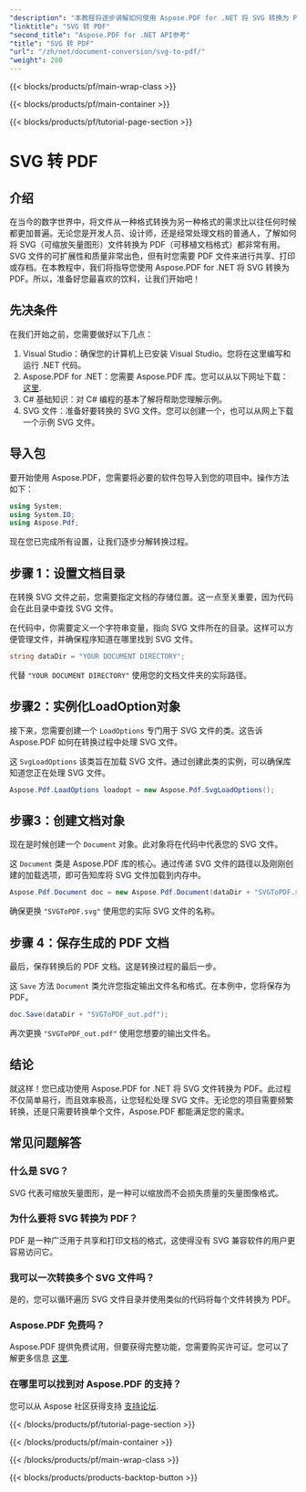 ```yaml
---
"description": "本教程将逐步讲解如何使用 Aspose.PDF for .NET 将 SVG 转换为 PDF。非常适合开发人员和设计师使用。"
"linktitle": "SVG 转 PDF"
"second_title": "Aspose.PDF for .NET API参考"
"title": "SVG 转 PDF"
"url": "/zh/net/document-conversion/svg-to-pdf/"
"weight": 280
---
```


{{< blocks/products/pf/main-wrap-class >}}

{{< blocks/products/pf/main-container >}}

{{< blocks/products/pf/tutorial-page-section >}}

# SVG 转 PDF

## 介绍

在当今的数字世界中，将文件从一种格式转换为另一种格式的需求比以往任何时候都更加普遍。无论您是开发人员、设计师，还是经常处理文档的普通人，了解如何将 SVG（可缩放矢量图形）文件转换为 PDF（可移植文档格式）都非常有用。SVG 文件的可扩展性和质量非常出色，但有时您需要 PDF 文件来进行共享、打印或存档。在本教程中，我们将指导您使用 Aspose.PDF for .NET 将 SVG 转换为 PDF。所以，准备好您最喜欢的饮料，让我们开始吧！

## 先决条件

在我们开始之前，您需要做好以下几点：

1. Visual Studio：确保您的计算机上已安装 Visual Studio。您将在这里编写和运行 .NET 代码。
2. Aspose.PDF for .NET：您需要 Aspose.PDF 库。您可以从以下网址下载： [这里](https://releases。aspose.com/pdf/net/).
3. C# 基础知识：对 C# 编程的基本了解将帮助您理解示例。
4. SVG 文件：准备好要转换的 SVG 文件。您可以创建一个，也可以从网上下载一个示例 SVG 文件。

## 导入包

要开始使用 Aspose.PDF，您需要将必要的软件包导入到您的项目中。操作方法如下：

```csharp
using System;
using System.IO;
using Aspose.Pdf;
```
现在您已完成所有设置，让我们逐步分解转换过程。

## 步骤 1：设置文档目录

在转换 SVG 文件之前，您需要指定文档的存储位置。这一点至关重要，因为代码会在此目录中查找 SVG 文件。

在代码中，你需要定义一个字符串变量，指向 SVG 文件所在的目录。这样可以方便管理文件，并确保程序知道在哪里找到 SVG 文件。

```csharp
string dataDir = "YOUR DOCUMENT DIRECTORY";
```

代替 `"YOUR DOCUMENT DIRECTORY"` 使用您的文档文件夹的实际路径。

## 步骤2：实例化LoadOption对象

接下来，您需要创建一个 `LoadOptions` 专门用于 SVG 文件的类。这告诉 Aspose.PDF 如何在转换过程中处理 SVG 文件。

这 `SvgLoadOptions` 该类旨在加载 SVG 文件。通过创建此类的实例，可以确保库知道您正在处理 SVG 文件。

```csharp
Aspose.Pdf.LoadOptions loadopt = new Aspose.Pdf.SvgLoadOptions();
```

## 步骤3：创建文档对象

现在是时候创建一个 `Document` 对象。此对象将在代码中代表您的 SVG 文件。

这 `Document` 类是 Aspose.PDF 库的核心。通过传递 SVG 文件的路径以及刚刚创建的加载选项，即可告知库将 SVG 文件加载到内存中。

```csharp
Aspose.Pdf.Document doc = new Aspose.Pdf.Document(dataDir + "SVGToPDF.svg", loadopt);
```

确保更换 `"SVGToPDF.svg"` 使用您的实际 SVG 文件的名称。

## 步骤 4：保存生成的 PDF 文档

最后，保存转换后的 PDF 文档。这是转换过程的最后一步。

这 `Save` 方法 `Document` 类允许您指定输出文件名和格式。在本例中，您将保存为 PDF。

```csharp
doc.Save(dataDir + "SVGToPDF_out.pdf");
```

再次更换 `"SVGToPDF_out.pdf"` 使用您想要的输出文件名。

## 结论

就这样！您已成功使用 Aspose.PDF for .NET 将 SVG 文件转换为 PDF。此过程不仅简单易行，而且效率极高，让您轻松处理 SVG 文件。无论您的项目需要频繁转换，还是只需要转换单个文件，Aspose.PDF 都能满足您的需求。

## 常见问题解答

### 什么是 SVG？
SVG 代表可缩放矢量图形，是一种可以缩放而不会损失质量的矢量图像格式。

### 为什么要将 SVG 转换为 PDF？
PDF 是一种广泛用于共享和打印文档的格式，这使得没有 SVG 兼容软件的用户更容易访问它。

### 我可以一次转换多个 SVG 文件吗？
是的，您可以循环遍历 SVG 文件目录并使用类似的代码将每个文件转换为 PDF。

### Aspose.PDF 免费吗？
Aspose.PDF 提供免费试用，但要获得完整功能，您需要购买许可证。您可以了解更多信息 [这里](https://purchase。aspose.com/buy).

### 在哪里可以找到对 Aspose.PDF 的支持？
您可以从 Aspose 社区获得支持 [支持论坛](https://forum。aspose.com/c/pdf/10).

{{< /blocks/products/pf/tutorial-page-section >}}

{{< /blocks/products/pf/main-container >}}

{{< /blocks/products/pf/main-wrap-class >}}

{{< blocks/products/products-backtop-button >}}